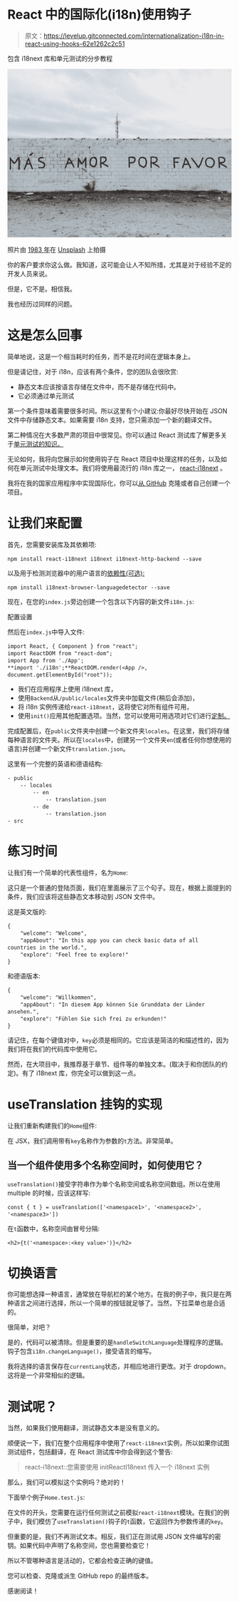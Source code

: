 # React 中的国际化(i18n)使用钩子

> 原文：<https://levelup.gitconnected.com/internationalization-i18n-in-react-using-hooks-62e1262c2c51>

包含 i18next 库和单元测试的分步教程

![](img/7d8627c19db573ae0a24e9789c39d1f5.png)

照片由 [1983 年](https://unsplash.com/@unonueveochotres?utm_source=medium&utm_medium=referral)在 [Unsplash](https://unsplash.com?utm_source=medium&utm_medium=referral) 上拍摄

你的客户要求你这么做。我知道，这可能会让人不知所措，尤其是对于经验不足的开发人员来说。

但是，它不是。相信我。

我也经历过同样的问题。

# 这是怎么回事

简单地说，这是一个相当耗时的任务，而不是花时间在逻辑本身上。

但是请记住，对于 i18n，应该有两个条件，您的团队会很欣赏:

*   静态文本应该按语言存储在文件中，而不是存储在代码中。
*   它必须通过单元测试

第一个条件意味着需要很多时间。所以这里有个小建议:你最好尽快开始在 JSON 文件中存储静态文本。如果需要 i18n 支持，您只需添加一个新的翻译文件。

第二种情况在大多数严肃的项目中很常见。你可以通过 React 测试库了解更多关于[单元测试的知识。](/how-to-write-unit-tests-with-react-testing-library-d9624fd2b707)

无论如何，我将向您展示如何使用钩子在 React 项目中处理这样的任务，以及如何在单元测试中处理文本。我们将使用最流行的 i18n 库之一， [react-i18next](https://react.i18next.com/) 。

我将在我的国家应用程序中实现国际化，你可以[从 GitHub](https://github.com/Dromediansk/countries-app-blog/tree/i18n) 克隆或者自己创建一个项目。

# 让我们来配置

首先，您需要安装库及其依赖项:

```
npm install react-i18next i18next i18next-http-backend --save
```

以及用于检测浏览器中的用户语言的[依赖性(可选):](https://github.com/i18next/i18next-browser-languageDetector)

```
npm install i18next-browser-languagedetector --save
```

现在，在您的`index.js`旁边创建一个包含以下内容的新文件`i18n.js`:

配置设置

然后在`index.js`中导入文件:

```
import React, { Component } from "react";
import ReactDOM from "react-dom";
import App from './App';
**import './i18n';**ReactDOM.render(<App />, document.getElementById("root"));
```

*   我们在应用程序上使用 i18next 库，
*   使用`Backend`从`/public/locales`文件夹中加载文件(稍后会添加)，
*   将 i18n 实例传递给`react-i18next`，这将使它对所有组件可用，
*   使用`init()`应用其他配置选项。当然，您可以使用可用选项对它们进行[定制。](https://www.i18next.com/overview/configuration-options)

完成配置后，在`public`文件夹中创建一个新文件夹`locales`。在这里，我们将存储每种语言的文件夹。所以在`locales`中，创建另一个文件夹`en`(或者任何你想使用的语言)并创建一个新文件`translation.json`。

这里有一个完整的英语和德语结构:

```
- public
    -- locales
        -- en
            -- translation.json
        -- de
            -- translation.json
- src
```

# 练习时间

让我们有一个简单的代表性组件，名为`Home`:

这只是一个普通的登陆页面，我们在里面展示了三个句子。现在，根据上面提到的条件，我们应该将这些静态文本移动到 JSON 文件中。

这是英文版的:

```
{
    "welcome": "Welcome",
    "appAbout": "In this app you can check basic data of all      countries in the world.",
    "explore": "Feel free to explore!"
}
```

和德语版本:

```
{
    "welcome": "Willkommen",
    "appAbout": "In diesem App können Sie Grunddata der Länder   ansehen.",
    "explore": "Fühlen Sie sich frei zu erkunden!"
}
```

请记住，在每个键值对中，`key`必须是相同的。它应该是简洁的和描述性的，因为我们将在我们的代码库中使用它。

然而，在大项目中，我推荐基于章节、组件等的单独文本。(取决于和你团队的约定)。有了 i18next 库，你完全可以做到这一点。

# useTranslation 挂钩的实现

让我们重新构建我们的`Home`组件:

在 JSX，我们调用带有`key`名称作为参数的`t`方法。非常简单。

## 当一个组件使用多个名称空间时，如何使用它？

`useTranslation()`接受字符串作为单个名称空间或名称空间数组。所以在使用 multiple 的时候，应该这样写:

```
const { t } = useTranslation(['<namespace1>', '<namespace2>', '<namespace3>'])
```

在`t`函数中，名称空间由冒号分隔:

```
<h2>{t('<namespace>:<key value>')}</h2>
```

# 切换语言

你可能想选择一种语言，通常放在导航栏的某个地方。在我的例子中，我只是在两种语言之间进行选择，所以一个简单的按钮就足够了。当然，下拉菜单也是合适的。

很简单，对吧？

是的，代码可以被清除。但是重要的是`handleSwitchLanguage`处理程序的逻辑。钩子包含`i18n.changeLanguage()`，接受语言的缩写。

我将选择的语言保存在`currentLang`状态，并相应地进行更改。对于 dropdown，这将是一个非常相似的逻辑。

# 测试呢？

当然，如果我们使用翻译，测试静态文本是没有意义的。

顺便说一下，我们在整个应用程序中使用了`react-i18next`实例，所以如果你试图测试组件，包括翻译，在 React 测试库中你会得到这个警告:

> react-i18next::您需要使用 initReactI18next 传入一个 i18next 实例

那么，我们可以模拟这个实例吗？绝对的！

下面举个例子`Home.test.js`:

在文件的开头，您需要在运行任何测试之前模拟`react-i18next`模块。在我们的例子中，我们模仿了`useTranslation()`钩子的`t`函数，它返回作为参数传递的`key`。

但重要的是，我们不再测试文本。相反，我们正在测试用 JSON 文件编写的密钥。如果代码中声明了名称空间，您也需要检查它！

所以不管哪种语言是活动的，它都会检查正确的键值。

您可以检查、克隆或派生 GitHub repo 的最终版本。

感谢阅读！